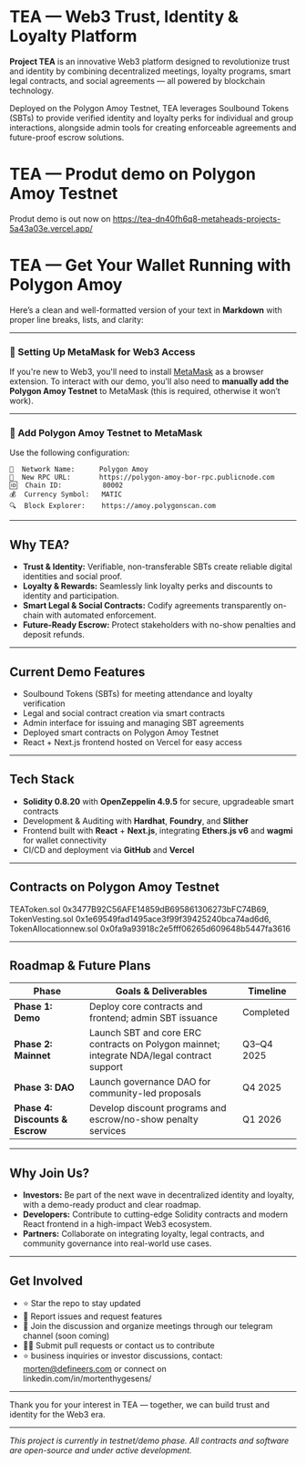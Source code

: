 # TEA — Web3 Trust, Identity & Loyalty Platform
  
**Project TEA** is an innovative Web3 platform designed to revolutionize trust and identity by combining decentralized meetings, loyalty programs, smart legal contracts, and social agreements — all powered by blockchain technology.

Deployed on the Polygon Amoy Testnet, TEA leverages Soulbound Tokens (SBTs) to provide verified identity and loyalty perks for individual and group interactions, alongside admin tools for creating enforceable agreements and future-proof escrow solutions.


# TEA — Produt demo on Polygon Amoy Testnet

Produt demo is out now on https://tea-dn40fh6q8-metaheads-projects-5a43a03e.vercel.app/

# TEA — Get Your Wallet Running with Polygon Amoy

Here’s a clean and well-formatted version of your text in **Markdown** with proper line breaks, lists, and clarity:

---

### 🧭 Setting Up MetaMask for Web3 Access

If you're new to Web3, you'll need to install [MetaMask](https://metamask.io/) as a browser extension.
To interact with our demo, you'll also need to **manually add the Polygon Amoy Testnet** to MetaMask (this is required, otherwise it won’t work).

---

### 🔧 Add Polygon Amoy Testnet to MetaMask

Use the following configuration:

```
📛  Network Name:      Polygon Amoy
🔗  New RPC URL:       https://polygon-amoy-bor-rpc.publicnode.com
🆔  Chain ID:          80002
💰  Currency Symbol:   MATIC
🔍  Block Explorer:    https://amoy.polygonscan.com
```
---

## Why TEA?

- **Trust & Identity:** Verifiable, non-transferable SBTs create reliable digital identities and social proof.
- **Loyalty & Rewards:** Seamlessly link loyalty perks and discounts to identity and participation.
- **Smart Legal & Social Contracts:** Codify agreements transparently on-chain with automated enforcement.
- **Future-Ready Escrow:** Protect stakeholders with no-show penalties and deposit refunds.

---

## Current Demo Features

- Soulbound Tokens (SBTs) for meeting attendance and loyalty verification  
- Legal and social contract creation via smart contracts  
- Admin interface for issuing and managing SBT agreements  
- Deployed smart contracts on Polygon Amoy Testnet  
- React + Next.js frontend hosted on Vercel for easy access  

---

## Tech Stack

- **Solidity 0.8.20** with **OpenZeppelin 4.9.5** for secure, upgradeable smart contracts  
- Development & Auditing with **Hardhat**, **Foundry**, and **Slither**  
- Frontend built with **React** + **Next.js**, integrating **Ethers.js v6** and **wagmi** for wallet connectivity  
- CI/CD and deployment via **GitHub** and **Vercel**

---

## Contracts on Polygon Amoy Testnet

TEAToken.sol            0x3477B92C56AFE14859dB695861306273bFC74B69, 
TokenVesting.sol        0x1e69549fad1495ace3f99f39425240bca74ad6d6,
TokenAllocationnew.sol  0x0fa9a93918c2e5fff06265d609648b5447fa3616


---

## Roadmap & Future Plans

| Phase                      | Goals & Deliverables                                        | Timeline       |
|----------------------------|------------------------------------------------------------|----------------|
| **Phase 1: Demo**           | Deploy core contracts and frontend; admin SBT issuance     | Completed      |
| **Phase 2: Mainnet**        | Launch SBT and core ERC contracts on Polygon mainnet; integrate NDA/legal contract support | Q3–Q4 2025     |
| **Phase 3: DAO**            | Launch governance DAO for community-led proposals          | Q4 2025        |
| **Phase 4: Discounts & Escrow** | Develop discount programs and escrow/no-show penalty services | Q1 2026        |

---

## Why Join Us?

- **Investors:** Be part of the next wave in decentralized identity and loyalty, with a demo-ready product and clear roadmap.  
- **Developers:** Contribute to cutting-edge Solidity contracts and modern React frontend in a high-impact Web3 ecosystem.  
- **Partners:** Collaborate on integrating loyalty, legal contracts, and community governance into real-world use cases.

---

## Get Involved

- ⭐ Star the repo to stay updated  
- 🐛 Report issues and request features  
- 💬 Join the discussion and organize meetings through our telegram channel (soon coming)  
- 👩‍💻 Submit pull requests or contact us to contribute
- ⭐ business inquiries or investor discussions, contact: morten@defineers.com or connect on linkedin.com/in/mortenthygesens/

---

Thank you for your interest in TEA — together, we can build trust and identity for the Web3 era.

---

*This project is currently in testnet/demo phase. All contracts and software are open-source and under active development.*
